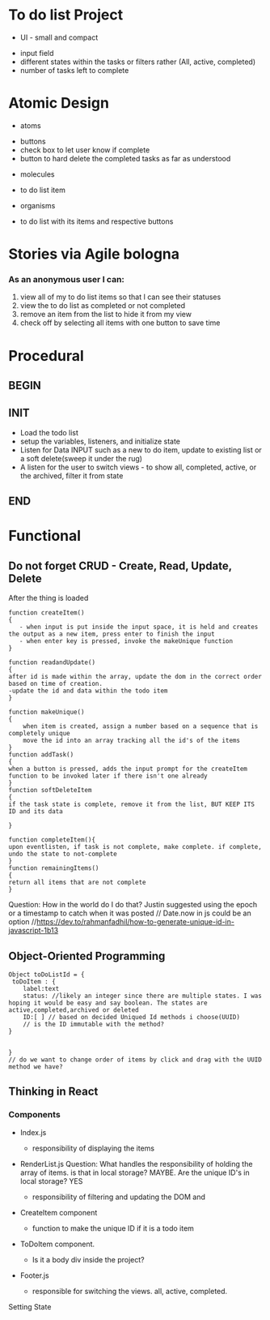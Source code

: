 # To do list Project

- UI - small and compact

* input field
* different states within the tasks or filters rather (All, active, completed)
* number of tasks left to complete

# Atomic Design

- atoms

* buttons
* check box to let user know if complete
* button to hard delete the completed tasks as far as understood

- molecules

* to do list item

- organisms

* to do list with its items and respective buttons

# Stories via Agile bologna

### As an anonymous user I can:

1.  view all of my to do list items so that I can see their statuses
2.  view the to do list as completed or not completed
3.  remove an item from the list to hide it from my view
4.  check off by selecting all items with one button to save time

# Procedural

## BEGIN

## INIT

- Load the todo list
- setup the variables, listeners, and initialize state
- Listen for Data INPUT such as a new to do item, update to existing list or a soft delete(sweep it under the rug)
- A listen for the user to switch views - to show all, completed, active, or the archived, filter it from state

## END

# Functional

## Do not forget CRUD - Create, Read, Update, Delete

After the thing is loaded

```
function createItem()
{
   - when input is put inside the input space, it is held and creates the output as a new item, press enter to finish the input
   - when enter key is pressed, invoke the makeUnique function
}

function readandUpdate()
{
after id is made within the array, update the dom in the correct order based on time of creation.
-update the id and data within the todo item
}

function makeUnique()
{
    when item is created, assign a number based on a sequence that is completely unique
    move the id into an array tracking all the id's of the items
}
function addTask()
{
when a button is pressed, adds the input prompt for the createItem function to be invoked later if there isn't one already
}
function softDeleteItem
{
if the task state is complete, remove it from the list, BUT KEEP ITS ID and its data

}

function completeItem(){
upon eventlisten, if task is not complete, make complete. if complete, undo the state to not-complete
}
function remainingItems()
{
return all items that are not complete
}
```

Question: How in the world do I do that? Justin suggested using the epoch or a timestamp to catch when it was posted
// Date.now in js could be an option
//https://dev.to/rahmanfadhil/how-to-generate-unique-id-in-javascript-1b13

## Object-Oriented Programming

```
Object toDoListId = {
 toDoItem : {
    label:text
    status: //likely an integer since there are multiple states. I was hoping it would be easy and say boolean. The states are active,completed,archived or deleted
    ID:[ ] // based on decided Uniqued Id methods i choose(UUID)
    // is the ID immutable with the method?
}


}
// do we want to change order of items by click and drag with the UUID method we have?
```

## Thinking in React

### Components

- Index.js
  - responsibility of displaying the items
- RenderList.js
  Question: What handles the responsibility of holding the array of items. is that in local storage? MAYBE. Are the unique ID's in local storage? YES
  - responsibility of filtering and updating the DOM and
- CreateItem component
  - function to make the unique ID if it is a todo item
- ToDoItem component.

  - Is it a body div inside the project?

- Footer.js
  - responsible for switching the views. all, active, completed.

Setting State
